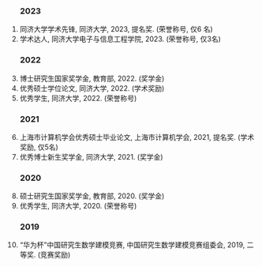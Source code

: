 
<ol>

### 2023
  <li> 同济大学学术先锋, 同济大学, 2023, 提名奖. (荣誉称号, 仅6 名)  </li>
    <li> 学术达人, 同济大学电子与信息工程学院, 2023. (荣誉称号, 仅3名) </li>
    
### 2022

  <li> 博士研究生国家奖学金, 教育部, 2022. (奖学金) </li>
    <li> 优秀硕士学位论文, 同济大学, 2022. (学术奖励) </li>
      <li> 优秀学生, 同济大学, 2022. (荣誉称号) </li>

### 2021
    
  <li> 上海市计算机学会优秀硕士毕业论文, 上海市计算机学会, 2021, 提名奖. (学术奖励, 仅5名) </li>





  <li> 优秀博士新生奖学金, 同济大学, 2021. (奖学金) </li>

  ### 2020
  
  <li> 硕士研究生国家奖学金, 教育部, 2020. (奖学金) </li>
  <li> 优秀学生, 同济大学, 2020. (荣誉称号) </li>


### 2019
  <li> “华为杯”中国研究生数学建模竞赛, 中国研究生数学建模竞赛组委会, 2019, 二等奖. (竞赛奖励) </li>


</ol>
